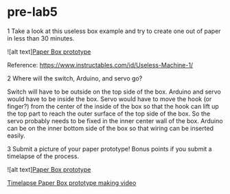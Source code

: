 # pre-lab5



1 Take a look at this useless box example and try to create one out of paper in less than 30 minutes.

![alt text][Paper Box prototype](https://github.com/contactkoh/pre-lab5/edit/master/box.jpg)

Reference: https://www.instructables.com/id/Useless-Machine-1/

2 Where will the switch, Arduino, and servo go?

Switch will have to be outside on the top side of the box. Arduino and servo would have to be inside the box. 
Servo would have to move the hook (or finger?) from the center of the inside of the box so that the hook can lift up the top part to reach the outer surface of the top side of the box. So the servo probably needs to be fixed in the inner center wall of the box. 
Arduino can be on the inner bottom side of the box so that wiring can be inserted easily.

3 Submit a picture of your paper prototype! Bonus points if you submit a timelapse of the process.

![alt text][Paper Box prototype](https://github.com/contactkoh/pre-lab5/edit/master/box.jpg)

[Timelapse Paper Box prototype making video](https://youtu.be/uSK7jWY0maU)

